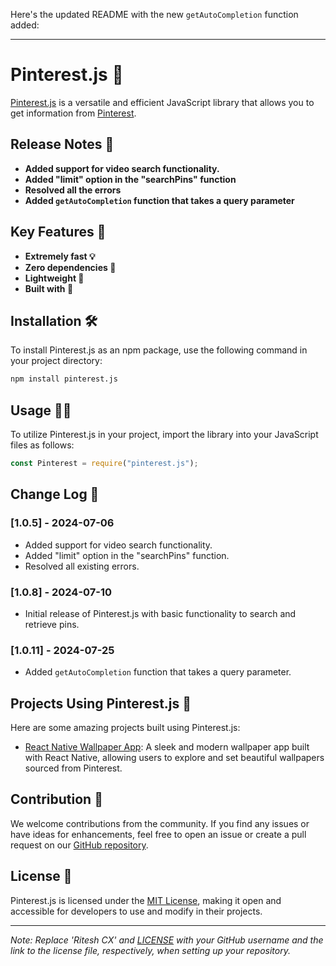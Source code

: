 Here's the updated README with the new `getAutoCompletion` function added:

---

# Pinterest.js 📌

[Pinterest.js]() is a versatile and efficient JavaScript library that allows you to get information from [Pinterest](https://pinterest.com).

## Release Notes 📝

- **Added support for video search functionality.**
- **Added "limit" option in the "searchPins" function**
- **Resolved all the errors**
- **Added `getAutoCompletion` function that takes a query parameter**

## Key Features 🚀

- **Extremely fast 💡**
- **Zero dependencies 📝**
- **Lightweight 🎁**
- **Built with 🤍**

## Installation 🛠️

To install Pinterest.js as an npm package, use the following command in your project directory:

```bash
npm install pinterest.js
```

## Usage 🧑‍💻

To utilize Pinterest.js in your project, import the library into your JavaScript files as follows:

```javascript
const Pinterest = require("pinterest.js");
```

## Change Log 📜

### [1.0.5] - 2024-07-06

- Added support for video search functionality.
- Added "limit" option in the "searchPins" function.
- Resolved all existing errors.

### [1.0.8] - 2024-07-10

- Initial release of Pinterest.js with basic functionality to search and retrieve pins.

### [1.0.11] - 2024-07-25

- Added `getAutoCompletion` function that takes a query parameter.

## Projects Using Pinterest.js 🌟

Here are some amazing projects built using Pinterest.js:

- [React Native Wallpaper App](https://github.com/rit3zh/react-native-wallpaper-app): A sleek and modern wallpaper app built with React Native, allowing users to explore and set beautiful wallpapers sourced from Pinterest.

## Contribution 🤝

We welcome contributions from the community. If you find any issues or have ideas for enhancements, feel free to open an issue or create a pull request on our [GitHub repository](https://github.com/TrishCX/Pinterest.js).

## License 📜

Pinterest.js is licensed under the [MIT License](https://github.com/TrishCX/Pinterest.js/blob/main/LICENSE), making it open and accessible for developers to use and modify in their projects.

---

_Note: Replace 'Ritesh CX' and [LICENSE](https://github.com/TrishCX/Pinterest.js/blob/main/LICENSE) with your GitHub username and the link to the license file, respectively, when setting up your repository._
